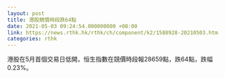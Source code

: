 ```yaml
---
layout: post
title: 港股競價時段跌64點
date: 2021-05-03 09:24:54.000000000 +08:00
link: https://news.rthk.hk/rthk/ch/component/k2/1588928-20210503.htm
categories: rthk
---
```


港股在5月首個交易日低開，恒生指數在競價時段報28659點，跌64點，跌幅0.23%。
